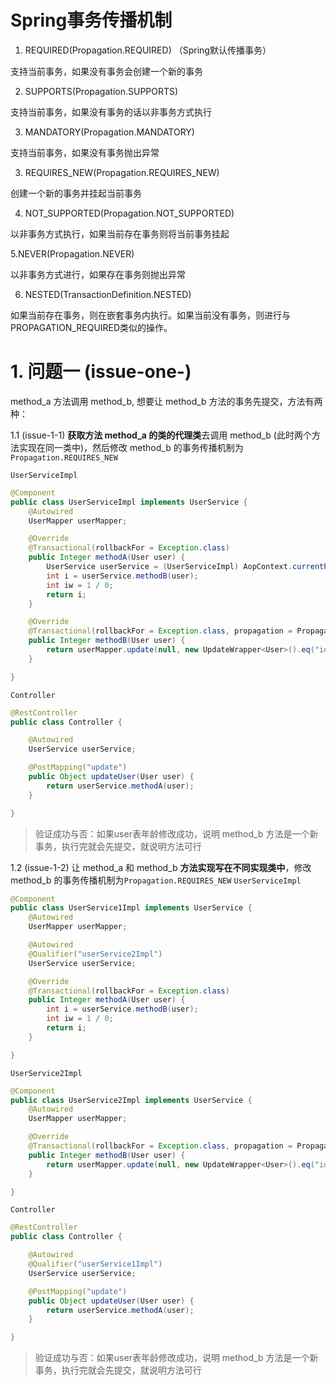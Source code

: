 # Spring事务传播机制
1. REQUIRED(Propagation.REQUIRED) （Spring默认传播事务）

支持当前事务，如果没有事务会创建一个新的事务

2. SUPPORTS(Propagation.SUPPORTS)

支持当前事务，如果没有事务的话以非事务方式执行

3. MANDATORY(Propagation.MANDATORY)

支持当前事务，如果没有事务抛出异常

3. REQUIRES_NEW(Propagation.REQUIRES_NEW)

创建一个新的事务并挂起当前事务

4. NOT_SUPPORTED(Propagation.NOT_SUPPORTED)

以非事务方式执行，如果当前存在事务则将当前事务挂起

5.NEVER(Propagation.NEVER)

以非事务方式进行，如果存在事务则抛出异常

6. NESTED(TransactionDefinition.NESTED)

如果当前存在事务，则在嵌套事务内执行。如果当前没有事务，则进行与PROPAGATION_REQUIRED类似的操作。


# 1. 问题一 (issue-one-)
method_a 方法调用 method_b, 想要让 method_b 方法的事务先提交，方法有两种：

1.1 (issue-1-1) **获取方法 method_a 的类的代理类**去调用 method_b (此时两个方法实现在同一类中)，然后修改 method_b 的事务传播机制为`Propagation.REQUIRES_NEW`

`UserServiceImpl`
```java
@Component
public class UserServiceImpl implements UserService {
    @Autowired
    UserMapper userMapper;

    @Override
    @Transactional(rollbackFor = Exception.class)
    public Integer methodA(User user) {
        UserService userService = (UserServiceImpl) AopContext.currentProxy();
        int i = userService.methodB(user);
        int iw = 1 / 0;
        return i;
    }

    @Override
    @Transactional(rollbackFor = Exception.class, propagation = Propagation.REQUIRES_NEW)
    public Integer methodB(User user) {
        return userMapper.update(null, new UpdateWrapper<User>().eq("id", user.getId()).set("age", user.getAge()));
    }

}
```
`Controller`
```java
@RestController
public class Controller {

    @Autowired
    UserService userService;

    @PostMapping("update")
    public Object updateUser(User user) {
        return userService.methodA(user);
    }

}
```
> 验证成功与否：如果user表年龄修改成功，说明 method_b 方法是一个新事务，执行完就会先提交，就说明方法可行

1.2 (issue-1-2) 让 method_a 和 method_b **方法实现写在不同实现类中**，修改 method_b 的事务传播机制为`Propagation.REQUIRES_NEW`
`UserServiceImpl`
```java
@Component
public class UserService1Impl implements UserService {
    @Autowired
    UserMapper userMapper;

    @Autowired
    @Qualifier("userService2Impl")
    UserService userService;

    @Override
    @Transactional(rollbackFor = Exception.class)
    public Integer methodA(User user) {
        int i = userService.methodB(user);
        int iw = 1 / 0;
        return i;
    }

}
```
`UserService2Impl`
```java
@Component
public class UserService2Impl implements UserService {
    @Autowired
    UserMapper userMapper;

    @Override
    @Transactional(rollbackFor = Exception.class, propagation = Propagation.REQUIRES_NEW)
    public Integer methodB(User user) {
        return userMapper.update(null, new UpdateWrapper<User>().eq("id", user.getId()).set("age", user.getAge()));
    }

}
```
`Controller`
```java
@RestController
public class Controller {

    @Autowired
    @Qualifier("userService1Impl")
    UserService userService;

    @PostMapping("update")
    public Object updateUser(User user) {
        return userService.methodA(user);
    }

}
```
> 验证成功与否：如果user表年龄修改成功，说明 method_b 方法是一个新事务，执行完就会先提交，就说明方法可行




